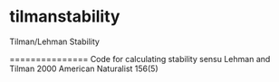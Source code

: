 tilmanstability
===============

Tilman/Lehman Stability

===============
Code for calculating stability sensu Lehman and Tilman 2000 American Naturalist 156(5)
